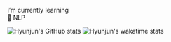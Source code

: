 I’m currently learning  
🌱 NLP

![Hyunjun's GitHub stats](https://github-readme-stats.vercel.app/api?username=seohyunjun&theme=dark)
![Hyunjun's wakatime stats](https://github-readme-stats.vercel.app/api/wakatime?username=seohyunjun)

<!--
**seohyunjun/seohyunjun** is a ✨ _special_ ✨ repository because its `README.md` (this file) appears on your GitHub profile.

Here are some ideas to get you started:

- 🔭 I’m currently working on ...
- 🌱 I’m currently learning ...
- 👯 I’m looking to collaborate on ...
- 🤔 I’m looking for help with ...
- 💬 Ask me about ...
- 📫 How to reach me: ...
- 😄 Pronouns: ...
- ⚡ Fun fact: ...
-->
